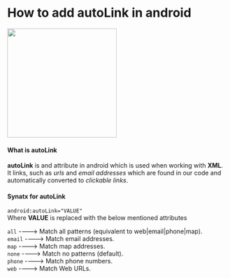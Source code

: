 # How to add autoLink in android

<img src ="https://storage.googleapis.com/gweb-uniblog-publish-prod/images/android_ambassador_v1_cmyk_200px.max-2800x2800.png" height="250" width="250">

#### What is autoLink
  **autoLink** is and attribute in android which is used when working with **XML**. It links, such as _urls_ and _email addresses_ which are found in our code and automatically converted to _clickable links_.
  
#### Synatx for autoLink 

 `android:autoLink="VALUE"` </br>
  Where **VALUE** is replaced with the below mentioned attributes
   
   `all` ----> Match all patterns (equivalent to web|email|phone|map).</br>
   `email` ----> Match email addresses.</br>
   `map` ----> Match map addresses.</br>
   `none` ----> Match no patterns (default).</br>
   `phone` ----> Match phone numbers.</br>
   `web` ----> Match Web URLs.</br>
   
  
  
  
